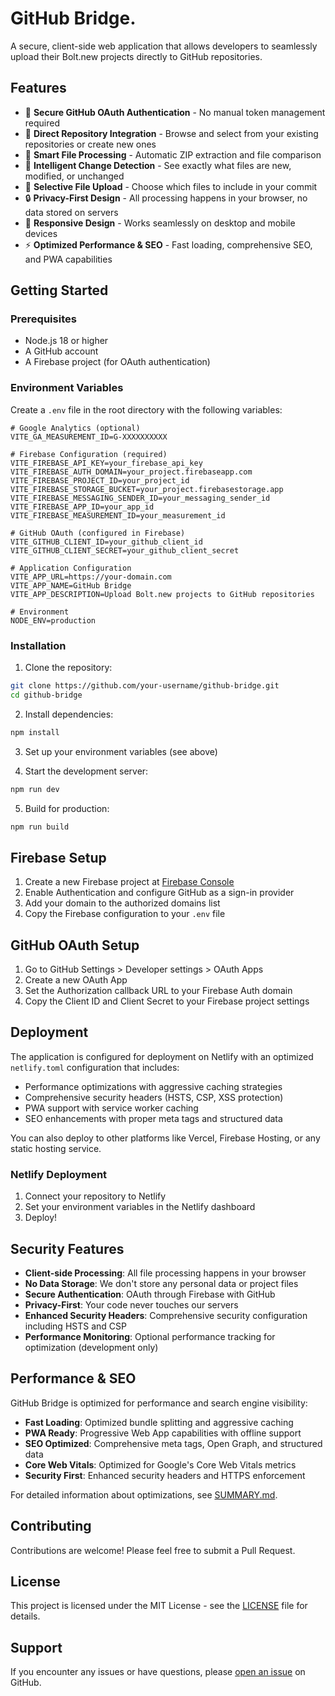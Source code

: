 # GitHub Bridge.

A secure, client-side web application that allows developers to seamlessly upload their Bolt.new projects directly to GitHub repositories.

## Features

- 🔐 **Secure GitHub OAuth Authentication** - No manual token management required
- 📁 **Direct Repository Integration** - Browse and select from your existing repositories or create new ones
- 🚀 **Smart File Processing** - Automatic ZIP extraction and file comparison
- 🔄 **Intelligent Change Detection** - See exactly what files are new, modified, or unchanged
- 🎯 **Selective File Upload** - Choose which files to include in your commit
- 🔒 **Privacy-First Design** - All processing happens in your browser, no data stored on servers
- 📱 **Responsive Design** - Works seamlessly on desktop and mobile devices
- ⚡ **Optimized Performance & SEO** - Fast loading, comprehensive SEO, and PWA capabilities

## Getting Started

### Prerequisites

- Node.js 18 or higher
- A GitHub account
- A Firebase project (for OAuth authentication)

### Environment Variables

Create a `.env` file in the root directory with the following variables:

```env
# Google Analytics (optional)
VITE_GA_MEASUREMENT_ID=G-XXXXXXXXXX

# Firebase Configuration (required)
VITE_FIREBASE_API_KEY=your_firebase_api_key
VITE_FIREBASE_AUTH_DOMAIN=your_project.firebaseapp.com
VITE_FIREBASE_PROJECT_ID=your_project_id
VITE_FIREBASE_STORAGE_BUCKET=your_project.firebasestorage.app
VITE_FIREBASE_MESSAGING_SENDER_ID=your_messaging_sender_id
VITE_FIREBASE_APP_ID=your_app_id
VITE_FIREBASE_MEASUREMENT_ID=your_measurement_id

# GitHub OAuth (configured in Firebase)
VITE_GITHUB_CLIENT_ID=your_github_client_id
VITE_GITHUB_CLIENT_SECRET=your_github_client_secret

# Application Configuration
VITE_APP_URL=https://your-domain.com
VITE_APP_NAME=GitHub Bridge
VITE_APP_DESCRIPTION=Upload Bolt.new projects to GitHub repositories

# Environment
NODE_ENV=production
```

### Installation

1. Clone the repository:
```bash
git clone https://github.com/your-username/github-bridge.git
cd github-bridge
```

2. Install dependencies:
```bash
npm install
```

3. Set up your environment variables (see above)

4. Start the development server:
```bash
npm run dev
```

5. Build for production:
```bash
npm run build
```

## Firebase Setup

1. Create a new Firebase project at [Firebase Console](https://console.firebase.google.com/)
2. Enable Authentication and configure GitHub as a sign-in provider
3. Add your domain to the authorized domains list
4. Copy the Firebase configuration to your `.env` file

## GitHub OAuth Setup

1. Go to GitHub Settings > Developer settings > OAuth Apps
2. Create a new OAuth App
3. Set the Authorization callback URL to your Firebase Auth domain
4. Copy the Client ID and Client Secret to your Firebase project settings

## Deployment

The application is configured for deployment on Netlify with an optimized `netlify.toml` configuration that includes:
- Performance optimizations with aggressive caching strategies
- Comprehensive security headers (HSTS, CSP, XSS protection)
- PWA support with service worker caching
- SEO enhancements with proper meta tags and structured data

You can also deploy to other platforms like Vercel, Firebase Hosting, or any static hosting service.

### Netlify Deployment

1. Connect your repository to Netlify
2. Set your environment variables in the Netlify dashboard
3. Deploy!

## Security Features

- **Client-side Processing**: All file processing happens in your browser
- **No Data Storage**: We don't store any personal data or project files
- **Secure Authentication**: OAuth through Firebase with GitHub
- **Privacy-First**: Your code never touches our servers
- **Enhanced Security Headers**: Comprehensive security configuration including HSTS and CSP
- **Performance Monitoring**: Optional performance tracking for optimization (development only)

## Performance & SEO

GitHub Bridge is optimized for performance and search engine visibility:

- **Fast Loading**: Optimized bundle splitting and aggressive caching
- **PWA Ready**: Progressive Web App capabilities with offline support
- **SEO Optimized**: Comprehensive meta tags, Open Graph, and structured data
- **Core Web Vitals**: Optimized for Google's Core Web Vitals metrics
- **Security First**: Enhanced security headers and HTTPS enforcement

For detailed information about optimizations, see [SUMMARY.md](SUMMARY.md).

## Contributing

Contributions are welcome! Please feel free to submit a Pull Request.

## License

This project is licensed under the MIT License - see the [LICENSE](LICENSE) file for details.

## Support

If you encounter any issues or have questions, please [open an issue](https://github.com/your-username/github-bridge/issues) on GitHub.